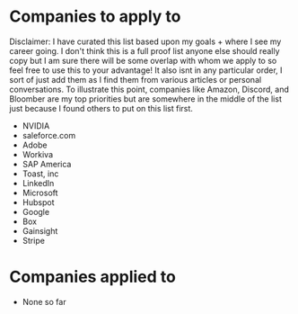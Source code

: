 # Companies to apply to

Disclaimer: I have curated this list based upon my goals + where I see my career going. I don't think this is a full proof list anyone else should really copy but I am sure there will be some overlap with whom we apply to so feel free to use this to your advantage! It also isnt in any particular order, I sort of just add them as I find them from various articles or personal conversations. To illustrate this point, companies like Amazon, Discord, and Bloomber are my top priorities but are somewhere in the middle of the list just because I found others to put on this list first.

- NVIDIA
- saleforce.com
- Adobe
- Workiva
- SAP America
- Toast, inc
- LinkedIn
- Microsoft
- Hubspot
- Google
- Box
- Gainsight
- Stripe

# Companies applied to

- None so far
